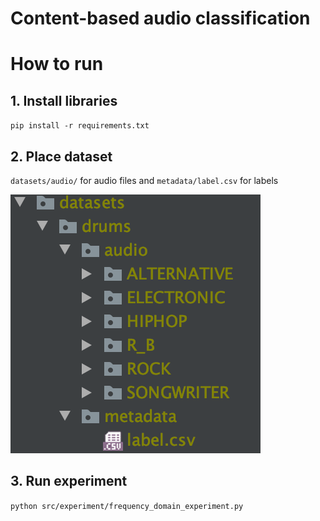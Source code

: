 # Content-based audio classification

# How to run
## 1. Install libraries
`pip install -r requirements.txt`

## 2. Place dataset
`datasets/audio/` for audio files and
`metadata/label.csv` for labels

![alt text](assets/dataset.png)

## 3. Run experiment
`python src/experiment/frequency_domain_experiment.py`
